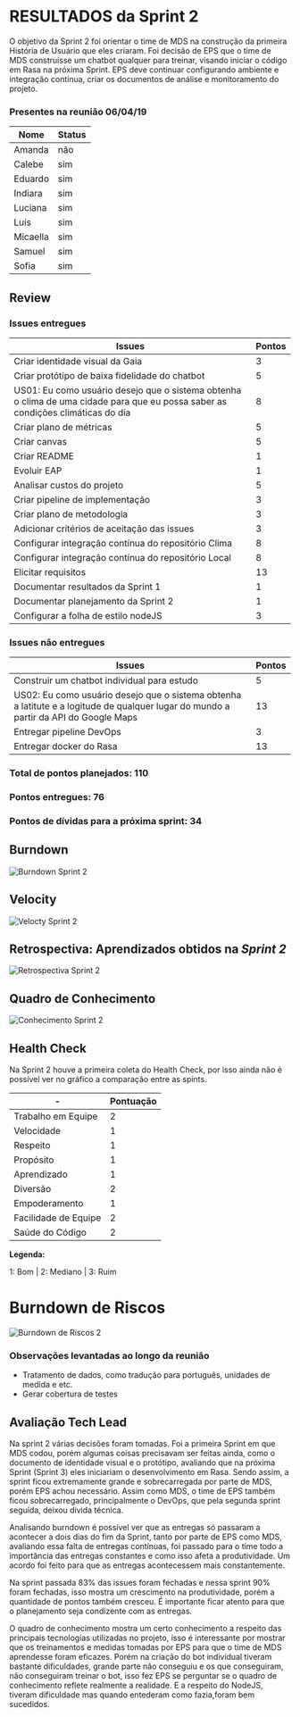 # RESULTADOS da Sprint 2

O objetivo da Sprint 2 foi orientar o time de MDS na construção da primeira História de Usuário que eles criaram. Foi decisão de EPS que o time de MDS construísse um chatbot qualquer para treinar, visando iniciar o código em Rasa na próxima Sprint. EPS deve continuar configurando ambiente e integração contínua, criar os documentos de análise e monitoramento do projeto. 

### Presentes na reunião 06/04/19

| Nome | Status |
| --------- | -------- |
| Amanda | não |
| Calebe | sim |
| Eduardo | sim |
| Indiara | sim |
| Luciana | sim |
| Luís | sim |
| Micaella | sim |
| Samuel | sim |
| Sofia | sim |


## Review

### Issues entregues

| Issues | Pontos |
| --------- | -------- |
| Criar identidade visual da Gaia | 3 |
| Criar protótipo de baixa fidelidade do chatbot | 5 |
| US01: Eu como usuário desejo que o sistema obtenha o clima de uma cidade para que eu possa saber as condições climáticas do dia | 8 |
| Criar plano de métricas | 5 |
| Criar canvas | 5 |
| Criar README | 1 |
| Evoluir EAP | 1 |
| Analisar custos do projeto | 5 |
| Criar pipeline de implementação | 3 |
| Criar plano de metodologia | 3 |
| Adicionar critérios de aceitação das issues | 3 |
| Configurar integração contínua do repositório Clima | 8 |
| Configurar integração contínua do repositório Local | 8 |
| Elicitar requisitos | 13 |
| Documentar resultados da Sprint 1 | 1 |
| Documentar planejamento da Sprint 2 | 1 |
| Configurar a folha de estilo nodeJS | 3 |


### Issues não entregues 

| Issues | Pontos |
| --------- | -------- |
| Construir um chatbot individual para estudo  | 5 |
| US02: Eu como usuário desejo que o sistema obtenha a latitute e a logitude de qualquer lugar do mundo a partir da API do Google Maps | 13 |
| Entregar pipeline DevOps | 3 |
| Entregar docker do Rasa | 13 |


### Total de pontos planejados: 110

### Pontos entregues: 76

### Pontos de dívidas para a próxima sprint: 34


## Burndown


![Burndown Sprint 2](../../assets/imgs/burndown/Burndown-Sprint2.png)


## Velocity


![Velocty Sprint 2](../../assets/imgs/velocity/Velocity-Sprint2.png)


## Retrospectiva: Aprendizados obtidos na *Sprint 2* 

![Retrospectiva Sprint 2](../../assets/imgs/retrospectiva/retrospectiva-S02.png)


## Quadro de Conhecimento 

![Conhecimento Sprint 2](../../assets/imgs/conhecimento/conhecimento-s2.png)


## Health Check 

Na Sprint 2 houve a primeira coleta do Health Check, por isso ainda não é possível ver no gráfico a comparação entre as spints.


| - | Pontuação |
| --------- | -------- |
| Trabalho em Equipe  | 2 |
| Velocidade  | 1 |
| Respeito  | 1 |
| Propósito  | 1 |
| Aprendizado  | 1 |
| Diversão  | 2 |
| Empoderamento  | 1 |
| Facilidade de Equipe  | 2 |
| Saúde do Código  | 2 |

**Legenda:** 

1: Bom | 2: Mediano | 3: Ruim


# Burndown de Riscos 

![Burndown de Riscos 2](../../assets/imgs/riscos/riscos2.png)


### Observações levantadas ao longo da reunião

- Tratamento de dados, como tradução para português, unidades de medida e etc.
- Gerar cobertura de testes

## Avaliação Tech Lead

<p>Na sprint 2 várias decisões foram tomadas. Foi a primeira Sprint em que MDS codou, porém algumas coisas precisavam ser feitas ainda, como o documento de identidade visual e o protótipo, avaliando que na próxima Sprint (Sprint 3) eles iniciariam o desenvolvimento em Rasa. Sendo assim, a sprint ficou extremamente grande e sobrecarregada por parte de MDS, porém EPS achou necessário. Assim como MDS, o time de EPS também ficou sobrecarregado, principalmente o DevOps, que pela segunda sprint seguida, deixou dívida técnica. </p>

<p>Analisando burndown é possível ver que as entregas só passaram a acontecer a dois dias do fim da Sprint, tanto por parte de EPS como MDS, avaliando essa falta de entregas contínuas, foi passado para o time todo a importância das entregas constantes e como isso afeta a produtividade. Um acordo foi feito para que as entregas acontecessem mais constantemente.</p>

<p>Na sprint passada 83% das issues foram fechadas e nessa sprint 90% foram fechadas, isso mostra um crescimento na produtividade, porém a quantidade de pontos também cresceu. É importante ficar atento para que o planejamento seja condizente com as entregas.</p>

<p>O quadro de conhecimento mostra um certo conhecimento a respeito das principais tecnologias utilizadas no projeto, isso é interessante por mostrar que os treinamentos e medidas tomadas por EPS para que o time de MDS aprendesse foram eficazes. Porém na criação do bot individual tiveram bastante dificuldades, grande parte não conseguiu e os que conseguiram, não conseguiram treinar o bot, isso fez EPS se perguntar se o quadro de conhecimento reflete realmente a realidade. E a respeito do NodeJS, tiveram dificuldade mas quando entederam como fazia,foram bem sucedidos.</p>

